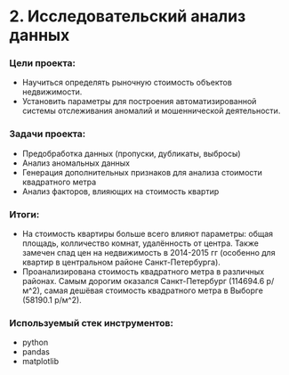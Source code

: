 # 2. Исследовательский анализ данных

### Цели проекта:

- Научиться определять рыночную стоимость объектов недвижимости.
- Установить параметры для построения автоматизированной системы отслеживания аномалий и мошеннической деятельности.

### Задачи проекта:

- Предобработка данных (пропуски, дубликаты, выбросы)
- Анализ аномальных данных
- Генерация дополнительных признаков для анализа стоимости квадратного метра
- Анализ факторов, влияющих на стоимость квартир

### Итоги:

- На стоимость квартиры больше всего влияют параметры: общая площадь, колличество комнат, удалённость от центра. Также замечен спад цен на недвижимость в 2014-2015 гг (особенно для квартир в центральном районе Санкт-Петербурга).  
- Проанализирована стоимость квадратного метра в различных районах. Самым дорогим оказался Санкт-Петербург (114694.6 р/м^2), самая дешёвая стоимость квадратного метра в Выборге (58190.1 р/м^2).  

### Используемый стек инструментов:

- python
- pandas
- matplotlib
